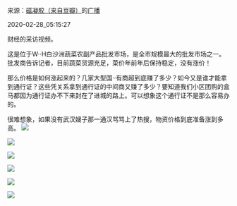 来源：[磁凝胶（来自豆瓣）](https://www.douban.com/people/2246961/)的[广播](https://www.douban.com/people/2246961/status/2837392353/)


2020-02-28_05:15:27


财经的采访视频。

这是位于W··H白沙洲蔬菜农副产品批发市场，是全市规模最大的批发市场之一。批发商告诉记者，目前蔬菜货源充足，菜价年前年后保持稳定，没有涨价！

那么价格是如何涨起来的？几家大型国··有商超到底赚了多少？如今又是谁才能拿到通行证？这些凭关系拿到通行证的中间商又赚了多少？要知道我们小区团购的盒马都因为通行证办不下来封在了进城的路上。可以想象这个通行证不是那么容易办的。

很难想象，如果没有武汉嫂子那一通汉骂骂上了热搜，物资价格到底准备涨到多高。
![](./pic/2020-02-28_05:15:27-磁凝胶的广播1.jpg)  

![](./pic/2020-02-28_05:15:27-磁凝胶的广播2.jpg)  

![](./pic/2020-02-28_05:15:27-磁凝胶的广播3.jpg)  

![](./pic/2020-02-28_05:15:27-磁凝胶的广播4.jpg)  

![](./pic/2020-02-28_05:15:27-磁凝胶的广播5.jpg)  

![](./pic/2020-02-28_05:15:27-磁凝胶的广播6.jpg)  

